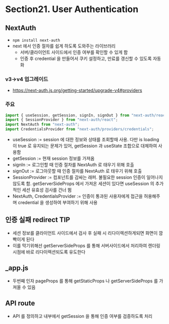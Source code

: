 # Section21. User Authentication

## NextAuth

- `npm install next-auth`
- next 에서 인증 절차를 쉽게 하도록 도와주는 라이브러리
  - 서버/클라이언트 사이드에서 인증 여부를 확인할 수 있게 함
  - 인증 후 credential 을 만들어서 쿠키 설정하고, 만료를 갱신할 수 있도록 자동화

### v3->v4 업그레이드

- https://next-auth.js.org/getting-started/upgrade-v4#providers

### 주요

```js
import { useSession, getSession, signIn, signOut } from "next-auth/react";
import { SessionProvider } from "next-auth/react";
import NextAuth from "next-auth";
import CredentialsProvider from "next-auth/providers/credentials";
```

- useSession := session 에 대한 정보와 상태를 조회할때 사용. 다만 is loading 이 true 로 유지되는 문제가 있어, getSession 과 useState 조합으로 대체하여 사용함
- getSession := 현재 session 정보를 가져옴
- signIn := 로그인할 때 인증 절차를 NextAuth 로 태우기 위해 호출
- signOut := 로그아웃할 때 인증 절차를 NextAuth 로 태우기 위해 호출
- SessionProvider := 컴포넌트를 감싸는 래퍼. 불필요한 session 인증이 일어나지 않도록 함. getServerSideProps 에서 가져온 세션이 있다면 useSession 의 추가적인 세션 유효성 검사를 건너 뜀
- NextAuth, CredentialsProvider := 인증이 통과된 사용자에게 접근을 허용해주며 credential 을 생성하여 부여하기 위해 사용

## 인증 실패 redirect TIP

- 세션 정보를 클라이언트 사이드에서 검사 후 실패 시 리다이렉션하게되면 화면이 깜빡이게 된다
- 이를 막기위해선 getServerSideProps 를 통해 서버사이드에서 처리하여 렌더링 시점에 바로 리다이렉션되도록 유도한다

## \_app.js

- 두번째 인자 pageProps 를 통해 getStaticProps 나 getServerSideProps 를 가져올 수 있음

## API route

- API 를 정의하고 내부에서 getSession 을 통해 인증 여부를 검증하도록 처리
